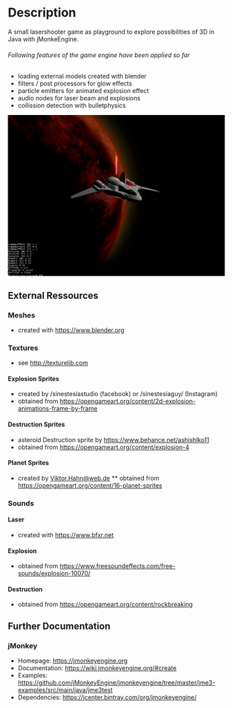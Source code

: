 # Description
A small lasershooter game as playground to explore possibilities of 3D in Java with jMonkeEngine.

###### Following features of the game engine have been applied so far
* loading external models created with blender
* filters / post processors for glow effects
* particle emitters for animated explosion effect
* audio nodes for laser beam and explosions
* collission detection with bulletphysics


![](img/preview-ship.png)
## External Ressources
### Meshes
* created with https://www.blender.org

### Textures
* see http://texturelib.com

#### Explosion Sprites
* created by /sinestesiastudio (facebook) or /sinestesiaguy/ (Instagram)
* obtained from https://opengameart.org/content/2d-explosion-animations-frame-by-frame

#### Destruction Sprites
* asteroid Destruction sprite by https://www.behance.net/ashishlko11
* obtained from https://opengameart.org/content/explosion-4

#### Planet Sprites
* created by Viktor.Hahn@web.de
** obtained from https://opengameart.org/content/16-planet-sprites

### Sounds
#### Laser
* created with https://www.bfxr.net

#### Explosion
* obtained from https://www.freesoundeffects.com/free-sounds/explosion-10070/

#### Destruction
* obtained from https://opengameart.org/content/rockbreaking

## Further Documentation

### jMonkey
- Homepage: https://jmonkeyengine.org
- Documentation: https://wiki.jmonkeyengine.org/#create
- Examples: https://github.com/jMonkeyEngine/jmonkeyengine/tree/master/jme3-examples/src/main/java/jme3test
- Dependencies: https://jcenter.bintray.com/org/jmonkeyengine/
